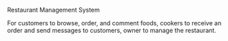 Restaurant Management System

For customers to browse, order, and comment foods, cookers to receive an order and send messages to customers, owner to manage the restaurant.


